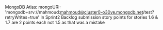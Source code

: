 
MongoDB Atlas:
mongoURI: 'mongodb+srv://mahmoud:mahmoud@cluster0-o30ve.mongodb.net/test?retryWrites=true'
In Sprint2 Backlog submission story points for stories 1.6 & 1.7 are 2 points each not 1.5 as that was a mistake

